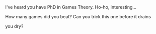 I've heard you have PhD in Games Theory. Ho-ho, interesting...

 How many games did you beat? Can you trick this one before it drains

 you dry?
